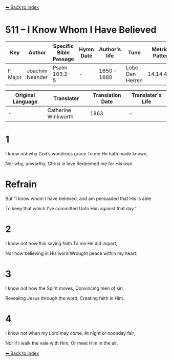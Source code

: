 [⬅️ Back to index](../README.md)

# 511 – I Know Whom I Have Believed

Key | Author   | Specific Bible Passage     |Hymn Date |Author's life |Tune |Metrical Pattern   |Composer/Source                                                                                        
-- | --------- | ---------------------------|----------|--------------|-----|-------------------|-------------   
F Major  | Joachim Neander      | Psalm 103:2-5 | -  | 1650 - 1680 | Lobe Den Herren | 14.14.4.7.8 | Chorale Book for England, 1863 

Original Language | Translater | Translation Date   | Translater's Life     
----------------- | --------- | --------------------|-------------   
\-  | Catherine Winkworth      | 1863 | -  | 1827 - 1878 



# 1

I know not why God’s wondrous grace To me He hath made known,

Nor why, unworthy, Christ in love Redeemed me for His own.



# Refrain

But “I know whom I have believed, and am persuaded that His is able

To keep that which I’ve committed Unto Him against that day.”



# 2

I know not how this saving faith To me He did impart,

Nor how believing in His word Wrought peace within my heart.



# 3

I know not how the Spirit moves, Convincing men of sin,

Revealing Jesus through the word, Creating faith in Him.



# 4

I know not when my Lord may come, At night or noonday fair,

Nor if I walk the vale with Him, Or meet Him in the air.

[⬅️ Back to index](../README.md)
